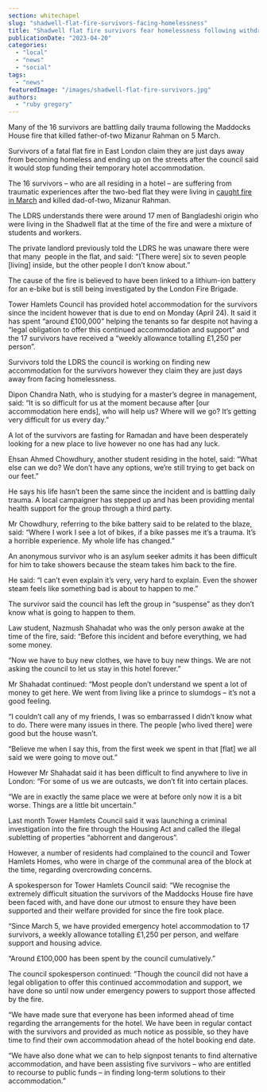 ```yaml
---
section: whitechapel
slug: "shadwell-flat-fire-survivors-facing-homelessness"
title: "Shadwell flat fire survivors fear homelessness following withdrawal of Council support"
publicationDate: "2023-04-20"
categories: 
  - "local"
  - "news"
  - "social"
tags: 
  - "news"
featuredImage: "/images/shadwell-flat-fire-survivors.jpg"
authors: 
  - "ruby gregory"
---
```


Many of the 16 survivors are battling daily trauma following the Maddocks House fire that killed father-of-two Mizanur Rahman on 5 March.

Survivors of a fatal flat fire in East London claim they are just days away from becoming homeless and ending up on the streets after the council said it would stop funding their temporary hotel accommodation.

The 16 survivors – who are all residing in a hotel – are suffering from traumatic experiences after the two-bed flat they were living in [caught fire in March](https://whitechapellondon.co.uk/man-dies-fire-shadwell-east-london-mizanur-rahman/) and killed dad-of-two, Mizanur Rahman.

The LDRS understands there were around 17 men of Bangladeshi origin who were living in the Shadwell flat at the time of the fire and were a mixture of students and workers.

The private landlord previously told the LDRS he was unaware there were that many  people in the flat, and said: “\[There were\] six to seven people \[living\] inside, but the other people I don’t know about.”

The cause of the fire is believed to have been linked to a lithium-ion battery for an e-bike but is still being investigated by the London Fire Brigade.

Tower Hamlets Council has provided hotel accommodation for the survivors since the incident however that is due to end on Monday (April 24). It said it has spent “around £100,000” helping the tenants so far despite not having a “legal obligation to offer this continued accommodation and support” and the 17 survivors have received a “weekly allowance totalling £1,250 per person”.

Survivors told the LDRS the council is working on finding new accommodation for the survivors however they claim they are just days away from facing homelessness.

Dipon Chandra Nath, who is studying for a master’s degree in management, said: “It is so difficult for us at the moment because after \[our accommodation here ends\], who will help us? Where will we go? It’s getting very difficult for us every day.”

A lot of the survivors are fasting for Ramadan and have been desperately looking for a new place to live however no one has had any luck.

Ehsan Ahmed Chowdhury, another student residing in the hotel, said: “What else can we do? We don’t have any options, we’re still trying to get back on our feet.”

He says his life hasn’t been the same since the incident and is battling daily trauma. A local campaigner has stepped up and has been providing mental health support for the group through a third party.

Mr Chowdhury, referring to the bike battery said to be related to the blaze, said: “Where I work I see a lot of bikes, if a bike passes me it’s a trauma. It’s a horrible experience. My whole life has changed.”

An anonymous survivor who is an asylum seeker admits it has been difficult for him to take showers because the steam takes him back to the fire.

He said: “I can’t even explain it’s very, very hard to explain. Even the shower steam feels like something bad is about to happen to me.”

The survivor said the council has left the group in “suspense” as they don’t know what is going to happen to them.

Law student, Nazmush Shahadat who was the only person awake at the time of the fire, said: “Before this incident and before everything, we had some money.

“Now we have to buy new clothes, we have to buy new things. We are not asking the council to let us stay in this hotel forever.”

Mr Shahadat continued: “Most people don’t understand we spent a lot of money to get here. We went from living like a prince to slumdogs – it’s not a good feeling.

“I couldn’t call any of my friends, I was so embarrassed I didn’t know what to do. There were many issues in there. The people \[who lived there\] were good but the house wasn’t.

“Believe me when I say this, from the first week we spent in that \[flat\] we all said we were going to move out.”

However Mr Shahadat said it has been difficult to find anywhere to live in London: “For some of us we are outcasts, we don’t fit into certain places.

“We are in exactly the same place we were at before only now it is a bit worse. Things are a little bit uncertain.”

Last month Tower Hamlets Council said it was launching a criminal investigation into the fire through the Housing Act and called the illegal subletting of properties “abhorrent and dangerous”.

However, a number of residents had complained to the council and Tower Hamlets Homes, who were in charge of the communal area of the block at the time, regarding overcrowding concerns.

A spokesperson for Tower Hamlets Council said: “We recognise the extremely difficult situation the survivors of the Maddocks House fire have been faced with, and have done our utmost to ensure they have been supported and their welfare provided for since the fire took place.

“Since March 5, we have provided emergency hotel accommodation to 17 survivors, a weekly allowance totalling £1,250 per person, and welfare support and housing advice.

“Around £100,000 has been spent by the council cumulatively.”

The council spokesperson continued: “Though the council did not have a legal obligation to offer this continued accommodation and support, we have done so until now under emergency powers to support those affected by the fire.

“We have made sure that everyone has been informed ahead of time regarding the arrangements for the hotel. We have been in regular contact with the survivors and provided as much notice as possible, so they have time to find their own accommodation ahead of the hotel booking end date.

“We have also done what we can to help signpost tenants to find alternative accommodation, and have been assisting five survivors – who are entitled to recourse to public funds – in finding long-term solutions to their accommodation.”
